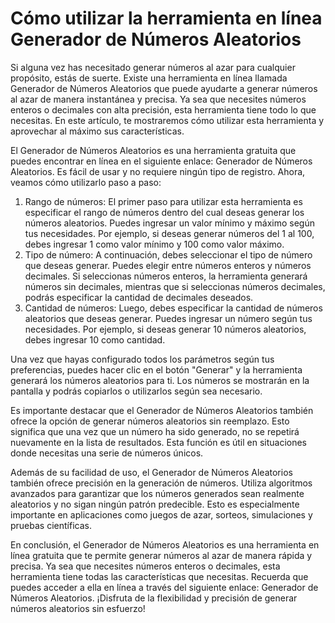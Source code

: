 Cómo utilizar la herramienta en línea Generador de Números Aleatorios
=====================================================================

Si alguna vez has necesitado generar números al azar para cualquier propósito, estás de suerte. Existe una herramienta en línea llamada Generador de Números Aleatorios que puede ayudarte a generar números al azar de manera instantánea y precisa. Ya sea que necesites números enteros o decimales con alta precisión, esta herramienta tiene todo lo que necesitas. En este artículo, te mostraremos cómo utilizar esta herramienta y aprovechar al máximo sus características.

El Generador de Números Aleatorios es una herramienta gratuita que puedes encontrar en línea en el siguiente enlace: Generador de Números Aleatorios. Es fácil de usar y no requiere ningún tipo de registro. Ahora, veamos cómo utilizarlo paso a paso:

1. Rango de números: El primer paso para utilizar esta herramienta es especificar el rango de números dentro del cual deseas generar los números aleatorios. Puedes ingresar un valor mínimo y máximo según tus necesidades. Por ejemplo, si deseas generar números del 1 al 100, debes ingresar 1 como valor mínimo y 100 como valor máximo.
2. Tipo de número: A continuación, debes seleccionar el tipo de número que deseas generar. Puedes elegir entre números enteros y números decimales. Si seleccionas números enteros, la herramienta generará números sin decimales, mientras que si seleccionas números decimales, podrás especificar la cantidad de decimales deseados.
3. Cantidad de números: Luego, debes especificar la cantidad de números aleatorios que deseas generar. Puedes ingresar un número según tus necesidades. Por ejemplo, si deseas generar 10 números aleatorios, debes ingresar 10 como cantidad.

Una vez que hayas configurado todos los parámetros según tus preferencias, puedes hacer clic en el botón "Generar" y la herramienta generará los números aleatorios para ti. Los números se mostrarán en la pantalla y podrás copiarlos o utilizarlos según sea necesario.

Es importante destacar que el Generador de Números Aleatorios también ofrece la opción de generar números aleatorios sin reemplazo. Esto significa que una vez que un número ha sido generado, no se repetirá nuevamente en la lista de resultados. Esta función es útil en situaciones donde necesitas una serie de números únicos.

Además de su facilidad de uso, el Generador de Números Aleatorios también ofrece precisión en la generación de números. Utiliza algoritmos avanzados para garantizar que los números generados sean realmente aleatorios y no sigan ningún patrón predecible. Esto es especialmente importante en aplicaciones como juegos de azar, sorteos, simulaciones y pruebas científicas.

En conclusión, el Generador de Números Aleatorios es una herramienta en línea gratuita que te permite generar números al azar de manera rápida y precisa. Ya sea que necesites números enteros o decimales, esta herramienta tiene todas las características que necesitas. Recuerda que puedes acceder a ella en línea a través del siguiente enlace: Generador de Números Aleatorios. ¡Disfruta de la flexibilidad y precisión de generar números aleatorios sin esfuerzo!